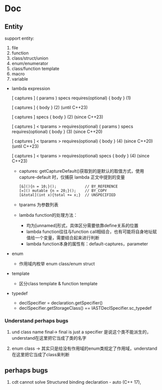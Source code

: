 # Doc


## Entity 
support entity:

1) file
2) function
3) class/struct/union
4) enum/enumerator
5) class/function template
6) macro
7) variable



- lambda expression

    [ captures ] ( params ) specs requires(optional) { body }	(1)	

    [ captures ] { body }	(2)	(until C++23)

    [ captures ] specs { body }	(2)	(since C++23)

    [ captures ] < tparams > requires(optional) ( params ) specs requires(optional) { body }	(3)	(since C++20)

    [ captures ] < tparams > requires(optional) { body }	(4)	(since C++20) (until C++23)

    [ captures ] < tparams > requires(optional) specs { body }	(4)	(since C++23)

    - captures: getCaptureDefault()获取到的是默认的取值方式，使用 capture-default 时，仅捕获 lambda 正文中提到的变量
        ```
        [&](){n = 10;}();             // BY_REFERENCE
        [=]() mutable {n = 20;}();    // BY_COPY
        [&total](int x){total += x;}  // UNSPECIFIED
        ```
        
    - tparams 为参数列表

    - lambda function的处理方法：
        - 均为[unnamed]形式，具体区分需要依靠define关系的位置
        - lambda function往往与function call相结合，也有可能将自身地址赋值给一个变量，需要结合起来进行判断
        - lambda function本身的属性有：default-captures，parameter

- enum
  - 作用域内枚举 enum class/enum struct

- template

    - 区分class template & function template

- typedef
    - declSpecifier = declaration.getSpecifier()
    - declSpecifier.getStorageClass() == IASTDeclSpecifier.sc_typedef

### Understand perhaps bugs

1) und class name final-> final is just a specifier 是说这个类不能派生的，understand在这里把它当成了类的名字

2) enum class -> 其实只是给没有作用域的enum类规定了作用域，understand在这里把它当成了class来判断


## perhaps bugs

1) cdt cannot solve Structured binding declaration - auto (C++ 17), 


